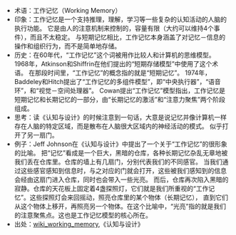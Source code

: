 + 术语：工作记忆（Working Memory）
+ 印象：工作记忆是一个支持推理，理解，学习等一些复杂的认知活动的人脑的执行功能。
它是由人的注意机制来控制的，容量有限（大约可以维持4个事件），而且不太稳定。
与短期记忆相比，工作记忆本身涵盖了对记忆－信息的操作和组织行为，而不是简单地存储。
+ 历史：在60年代，“工作记忆”这个词被用作比较人和计算机的思维模型。
1968年，Atkinson和Shiffrin在他们提出的“短期存储模型”中使用了这个术语。
在那段时间里，“工作记忆”的概念指的就是“短期记忆”。
1974年， Baddeley和Hitch提出了“工作记忆的多组件模型”，即“中央执行器”，“语音环”，和“视觉－空间处理器”。
Cowan提出“工作记忆”模型指出，工作记忆是短期记忆和长期记忆的一部分，由“长期记忆的激活”和“注意力聚焦”两个阶段组成。
+ 思考：读《认知与设计》的时候注意到一句话，大意是说记忆并像计算机一样存在人脑的特定区域，而是散布在人脑很大区域内的神经活动的模式。
似乎打开了另一扇门。
+ 例子：Jeff Johnson在《认知与设计》中提出了一个关于“工作记忆”的很形象的比喻。
把“记忆”看成是一个巨大，黑暗的仓库，各种长期记忆杂乱无章地被我们丢在仓库里。仓库的墙上有几扇门，分别代表我们的不同感官。
当我们通过这些感官感知到信息时，与之对应的门就会打开，这些被我们感知到的信息会经由这扇门进入仓库，同时也会带入一些光亮。
而后，仓库再次陷入黑暗的寂静。仓库的天花板上固定着4盏探照灯，它们就是我们所重视的“工作记忆”。这些探照灯会来回摇动，照亮仓库里的某个物体（长期记忆），
直到它们从这个物体上移开，再照亮另一个物体。在这个比喻中，“光亮”指的就是我们的注意聚焦点。这也是工作记忆模型的核心所在。
+ 出处：[wiki_working_memory](https://en.wikipedia.org/wiki/Working_memory),《认知与设计》
